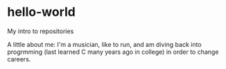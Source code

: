 # hello-world
My intro to repositories

A little about me: I'm a musician, like to run, and am diving back into progrmming (last learned C many years ago in college) in order to change careers.
